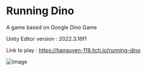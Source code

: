# Running Dino
 A game based on Google Dino Game 
 
Unity Editor version : 2022.3.16f1
 
Link to play : https://hanguyen-119.itch.io/running-dino
 
![image](https://github.com/HAnguyen-119/Running-Dino/assets/76058446/d45c1f94-f0ec-40f9-b015-05d036ab5d1c)

